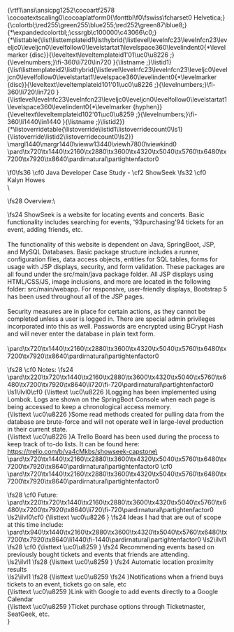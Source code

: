 {\rtf1\ansi\ansicpg1252\cocoartf2578
\cocoatextscaling0\cocoaplatform0{\fonttbl\f0\fswiss\fcharset0 Helvetica;}
{\colortbl;\red255\green255\blue255;\red252\green87\blue8;}
{\*\expandedcolortbl;;\cssrgb\c100000\c43066\c0;}
{\*\listtable{\list\listtemplateid1\listhybrid{\listlevel\levelnfc23\levelnfcn23\leveljc0\leveljcn0\levelfollow0\levelstartat1\levelspace360\levelindent0{\*\levelmarker \{disc\}}{\leveltext\leveltemplateid1\'01\uc0\u8226 ;}{\levelnumbers;}\fi-360\li720\lin720 }{\listname ;}\listid1}
{\list\listtemplateid2\listhybrid{\listlevel\levelnfc23\levelnfcn23\leveljc0\leveljcn0\levelfollow0\levelstartat1\levelspace360\levelindent0{\*\levelmarker \{disc\}}{\leveltext\leveltemplateid101\'01\uc0\u8226 ;}{\levelnumbers;}\fi-360\li720\lin720 }{\listlevel\levelnfc23\levelnfcn23\leveljc0\leveljcn0\levelfollow0\levelstartat1\levelspace360\levelindent0{\*\levelmarker \{hyphen\}}{\leveltext\leveltemplateid102\'01\uc0\u8259 ;}{\levelnumbers;}\fi-360\li1440\lin1440 }{\listname ;}\listid2}}
{\*\listoverridetable{\listoverride\listid1\listoverridecount0\ls1}{\listoverride\listid2\listoverridecount0\ls2}}
\margl1440\margr1440\vieww13440\viewh7800\viewkind0
\pard\tx720\tx1440\tx2160\tx2880\tx3600\tx4320\tx5040\tx5760\tx6480\tx7200\tx7920\tx8640\pardirnatural\partightenfactor0

\f0\fs36 \cf0 Java Developer Case Study - \cf2 ShowSeek
\fs32 \cf0 \
Kalyn Howes\
\

\fs28 Overview:\

\fs24 ShowSeek is a website for locating events and concerts. Basic functionality includes searching for events, \'93purchasing\'94 tickets for an event, adding friends, etc. \
\
The functionality of this website is dependent on Java, SpringBoot, JSP, and MySQL Databases. Basic package structure includes a runner, configuration files, data access objects, entities for SQL tables, forms for usage with JSP displays, security, and form validation. These packages are all found under the src/main/java package folder. All JSP displays using HTML/CSS/JS, image inclusions, and more are located in the following folder: src/main/webapp. For responsive, user-friendly displays, Bootstrap 5 has been used throughout all of the JSP pages. \
\
Security measures are in place for certain actions, as they cannot be completed unless a user is logged in. There are special admin privileges incorporated into this as well. Passwords are encrypted using BCrypt Hash and will never enter the database in plain text form. \
\
\pard\tx720\tx1440\tx2160\tx2880\tx3600\tx4320\tx5040\tx5760\tx6480\tx7200\tx7920\tx8640\pardirnatural\partightenfactor0

\fs28 \cf0 Notes:
\fs24 \
\pard\tx220\tx720\tx1440\tx2160\tx2880\tx3600\tx4320\tx5040\tx5760\tx6480\tx7200\tx7920\tx8640\li720\fi-720\pardirnatural\partightenfactor0
\ls1\ilvl0\cf0 {\listtext	\uc0\u8226 	}Logging has been implemented using Lombok. Logs are shown on the SpringBoot Console when each page is being accessed to keep a chronological	access memory.\
{\listtext	\uc0\u8226 	}Some read methods created for pulling data from the database are brute-force and will not operate well in large-level production in their current state. \
{\listtext	\uc0\u8226 	}A Trello Board has been used during the process to keep track of to-do lists. It can be found here: https://trello.com/b/va4cMkbs/showseek-capstone\
\pard\tx720\tx1440\tx2160\tx2880\tx3600\tx4320\tx5040\tx5760\tx6480\tx7200\tx7920\tx8640\pardirnatural\partightenfactor0
\cf0 \
\pard\tx720\tx1440\tx2160\tx2880\tx3600\tx4320\tx5040\tx5760\tx6480\tx7200\tx7920\tx8640\pardirnatural\partightenfactor0

\fs28 \cf0 Future:\
\pard\tx220\tx720\tx1440\tx2160\tx2880\tx3600\tx4320\tx5040\tx5760\tx6480\tx7200\tx7920\tx8640\li720\fi-720\pardirnatural\partightenfactor0
\ls2\ilvl0\cf0 {\listtext	\uc0\u8226 	}
\fs24 Ideas I had that are out of scope at this time include:\
\pard\tx940\tx1440\tx2160\tx2880\tx3600\tx4320\tx5040\tx5760\tx6480\tx7200\tx7920\tx8640\li1440\fi-1440\pardirnatural\partightenfactor0
\ls2\ilvl1
\fs28 \cf0 {\listtext	\uc0\u8259 	}
\fs24 Recommending events based on previously bought tickets and events that friends are attending.\
\ls2\ilvl1
\fs28 {\listtext	\uc0\u8259 	}
\fs24 Automatic location proximity results\
\ls2\ilvl1
\fs28 {\listtext	\uc0\u8259 
\fs24 	}Notifications when a friend buys tickets to an event, tickets go on sale, etc\
{\listtext	\uc0\u8259 	}Link with Google to add events directly to a Google Calendar\
{\listtext	\uc0\u8259 	}Ticket purchase options through Ticketmaster, SeatGeek, etc.\
}
